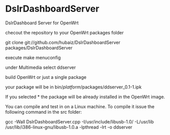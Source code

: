 DslrDashboardServer
===================

DslrDashboard Server for OpenWrt

checout the repository to your OpenWrt packages folder

git clone git://github.com/hubaiz/DslrDashboardServer packages/DslrDashboardServer

execute
make menuconfig

under Multimedia select ddserver

build OpenWrt or just a single package

your package will be in bin/_platform_/packages/ddserver_0.1-1.ipk

If you selected * the package will be already installed in the OpenWrt image.


You can compile and test in on a Linux machine.
To compile it issue the following command in the src folder:

gcc -Wall DslrDashboardServer.cpp -I/usr/include/libusb-1.0/ -L/usr/lib /usr/lib/i386-linux-gnu/libusb-1.0.a -lpthread -lrt -o ddserver


